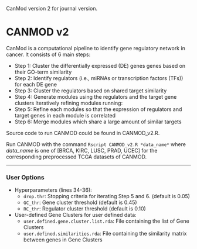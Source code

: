 CanMod version 2 for journal version.
# CANMOD v2
CanMod is a computational pipeline to identify gene regulatory network in cancer. It consists of 6 main steps:

  - Step 1: Cluster the differentially expressed (DE) genes genes based on their GO-term similarity
  - Step 2: Identify regulators (i.e., miRNAs or transcription factors (TFs)) for each DE gene
  - Step 3: Cluster the regulators based on shared target similarity
  - Step 4: Generate modules using the regulators and the target gene clusters
  Iteratively refining modules running:
  - Step 5: Refine each modules so that the expression of regulators and target genes in each module is correlated
  - Step 6: Merge modules which share a large amount of similar targets

Source code to run CANMOD could be found in CANMOD_v2.R.

Run CANMOD with the command `Rscript CANMOD_v2.R *data_name*`  where *data_name* is one of [BRCA, KIRC, LUSC, PRAD, UCEC] for the corresponding preprocessed TCGA datasets of CANMOD.

---

### User Options
- Hyperparameters (lines 34-36):
  - `drop.thr`: Stopping criteria for iterating Step 5 and 6. (default is 0.05)
  - `GC_thr`: Gene cluster threshold (default is 0.45)
  - `RC_thr`: Regulator cluster threshold (default is 0.10)
- User-defined Gene Clusters for user defined data:
  - `user.defined.gene.cluster.list.rda`: File containing the list of Gene Clusters
  - `user.defined.similarities.rda`: File containing the similarity matrix between genes in Gene Clusters

